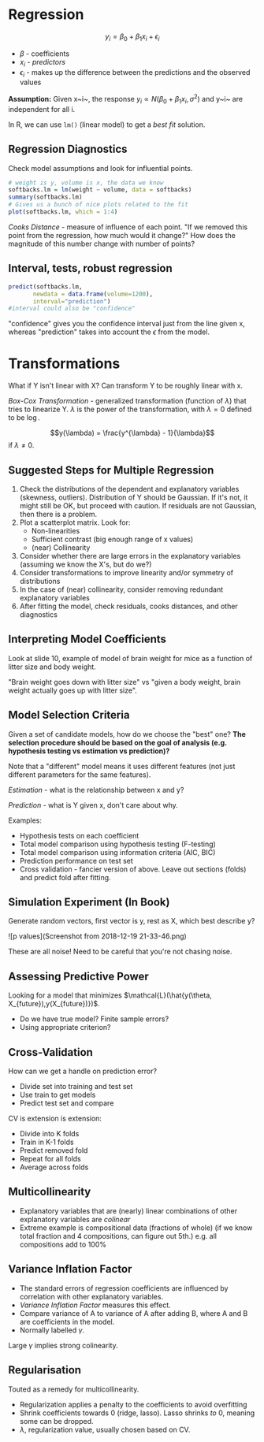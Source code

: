 # Regression

$$y_i = \beta_0 + \beta_1x_i + \epsilon_i$$

* $\beta$ - coefficients
* $x_i$ - *predictors*
* $\epsilon_i$ - makes up the difference between the predictions and the observed values

**Assumption:** Given x~i~, the response $y_i \propto N(\beta_0 + \beta_1x_i, \sigma^2)$ and y~i~ are independent for all i.

In R, we can use `lm()` (linear model) to get a *best fit* solution.

## Regression Diagnostics

Check model assumptions and look for influential points.

```R
# weight is y, volume is x, the data we know
softbacks.lm = lm(weight ~ volume, data = softbacks)
summary(softbacks.lm)
# Gives us a bunch of nice plots related to the fit
plot(softbacks.lm, which = 1:4)
```

*Cooks Distance* - measure of influence of each point. "If we removed this point from the regression, how much would it change?" How does the magnitude of this number change with number of points?

## Interval, tests, robust regression

```R
predict(softbacks.lm,
       newdata = data.frame(volume=1200),
       interval="prediction")
#interval could also be "confidence"
```

"confidence" gives you the confidence interval just from the line given x, whereas "prediction" takes into account the $\epsilon$ from the model.

# Transformations

What if Y isn't linear with X? Can transform Y to be roughly linear with x.

*Box-Cox Transformation* - generalized transformation (function of $\lambda$) that tries to linearize Y. $\lambda$ is the power of the transformation, with $\lambda=0$ defined to be $\log{}$.

$$y(\lambda) = \frac{y^{\lambda} - 1}{\lambda}$$ if $\lambda \neq 0$.

## Suggested Steps for Multiple Regression

1. Check the distributions of the dependent and explanatory variables (skewness, outliers). Distribution of Y should be Gaussian. If it's not, it might still be OK, but proceed with caution. If residuals are not Gaussian, then there is a problem.
2. Plot a scatterplot matrix. Look for:
   * Non-linearities
   * Sufficient contrast (big enough range of x values)
   * (near) Collinearity
3. Consider whether there are large errors in the explanatory variables (assuming we know the X's, but do we?)
4. Consider transformations to improve linearity and/or symmetry of distributions
5. In the case of (near) collinearity, consider removing redundant explanatory variables
6. After fitting the model, check residuals, cooks distances, and other diagnostics

## Interpreting Model Coefficients

Look at slide 10, example of model of brain weight for mice as a function of litter size and body weight.

"Brain weight goes down with litter size" vs "given a body weight, brain weight actually goes up with litter size".

## Model Selection Criteria

Given a set of candidate models, how do we choose the "best" one? **The selection procedure should be based on the goal of analysis (e.g. hypothesis testing vs estimation vs prediction)?**

Note that a "different" model means it uses different features (not just different parameters for the same features).

*Estimation* - what is the relationship between x and y?

*Prediction* - what is Y given x, don't care about why.

Examples:

* Hypothesis tests on each coefficient
* Total model comparison using hypothesis testing (F-testing)
* Total model comparison using information criteria (AIC, BIC)
* Prediction performance on test set
* Cross validation - fancier version of above. Leave out sections (folds) and predict fold after fitting.

## Simulation Experiment (In Book)

Generate random vectors, first vector is y, rest as X, which best describe y?



![p values](Screenshot from 2018-12-19 21-33-46.png)

 These are all noise! Need to be careful that you're not chasing noise.

## Assessing Predictive Power

Looking for a model that minimizes $\mathcal{L}(\hat{y(\theta, X_{future}),y(X_{future})})$.

* Do we have true model? Finite sample errors?
* Using appropriate criterion?

## Cross-Validation

How can we get a handle on prediction error?

* Divide set into training and test set
* Use train to get models
* Predict test set and compare

CV is extension is extension:

* Divide into K folds
* Train in K-1 folds
* Predict removed fold
* Repeat for all folds
* Average across folds

## Multicollinearity

* Explanatory variables that are (nearly) linear combinations of other explanatory variables are *colinear*
* Extreme example is compositional data (fractions of whole) (if we know total fraction and 4 compositions, can figure out 5th.) e.g. all compositions add to 100%

## Variance Inflation Factor

* The standard errors of regression coefficients are influenced by correlation with other explanatory variables.
* *Variance Inflation Factor* measures this effect.
* Compare variance of A to variance of A after adding B, where A and B are coefficients in the model.
* Normally labelled $\gamma$.

Large $\gamma$ implies strong colinearity.

## Regularisation

Touted as a remedy for multicollinearity.

* Regularization applies a penalty to the coefficients to avoid overfitting
* Shrink coefficients towards 0 (ridge, lasso). Lasso shrinks *to* 0, meaning some can be dropped.
* $\lambda$, regularization value, usually chosen based on CV.



